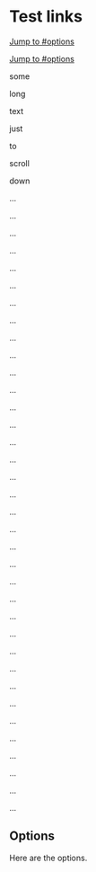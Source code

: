 # Test links

[Jump to #options](#options)

[Jump to #options](#Options)

some

long

text

just

to

scroll

down

...

...

...

...

...

...

...

...

...

...

...

...

...

...

...

...

...

...

...

...

...

...

...

...

...

...

...

...

...

...

...

...

...

...

...

...

## Options

Here are the options.
